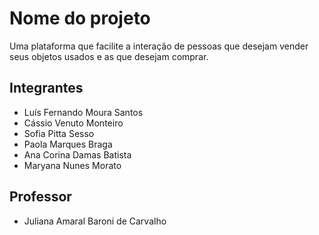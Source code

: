 # Nome do projeto

Uma plataforma que facilite a interação de pessoas que desejam vender seus objetos usados e as que desejam comprar.

## Integrantes

* Luís Fernando Moura Santos						
* Cássio Venuto Monteiro						
* Sofia Pitta Sesso						
* Paola Marques Braga						
* Ana Corina Damas Batista						
* Maryana Nunes Morato						

## Professor

* Juliana Amaral Baroni de Carvalho
